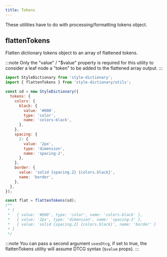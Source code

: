 ```yaml
---
title: Tokens
---
```


These utilities have to do with processing/formatting tokens object.

## flattenTokens

Flatten dictionary tokens object to an array of flattened tokens.

:::note
Only the "value" / "$value" property is required for this utility to consider a leaf node a "token" to be added to the flattened array output.
:::

```javascript title="build-tokens.js"
import StyleDictionary from 'style-dictionary';
import { flattenTokens } from 'style-dictionary/utils';

const sd = new StyleDictionary({
  tokens: {
    colors: {
      black: {
        value: '#000',
        type: 'color',
        name: 'colors-black',
      },
    },
    spacing: {
      2: {
        value: '2px',
        type: 'dimension',
        name: 'spacing-2',
      },
    },
    border: {
      value: 'solid {spacing.2} {colors.black}',
      name: 'border',
    },
  },
});

const flat = flattenTokens(sd);
/**
 * [
 *   { value: '#000', type: 'color', name: 'colors-black' },
 *   { value: '2px', type: 'dimension', name: 'spacing-2' },
 *   { value: 'solid {spacing.2} {colors.black}', name: 'border' }
 * ]
 */
```

:::note
You can pass a second argument `usesDtcg`, if set to true, the flattenTokens utility will assume DTCG syntax (`$value` props).
:::
